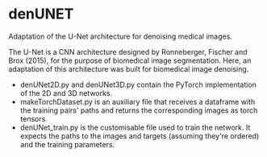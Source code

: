 # denUNET
Adaptation of the U-Net architecture for denoising medical images.

The U-Net is a CNN architecture designed by Ronneberger, Fischer and Brox (2015), for the purpose of biomedical image segmentation. Here, an adaptation of this architecture was built for biomedical image denoising.

- denUNet2D.py and denUNet3D.py contain the PyTorch implementation of the 2D and 3D networks.
- makeTorchDataset.py is an auxiliary file that receives a dataframe with the training pairs' paths and returns the corresponding images as torch tensors.
- denUNet_train.py is the customisable file used to train the network. It expects the paths to the images and targets (assuming they're ordered) and the training parameters.
